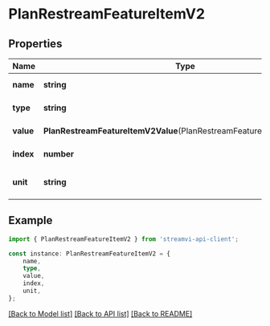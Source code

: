 # PlanRestreamFeatureItemV2


## Properties

Name | Type | Description | Notes
------------ | ------------- | ------------- | -------------
**name** | **string** | Name | [default to undefined]
**type** | **string** | Type variable | [default to undefined]
**value** | **PlanRestreamFeatureItemV2Value**(PlanRestreamFeatureItemV2Value.md) |  | [default to undefined]
**index** | **number** | Field for sort | [default to undefined]
**unit** | **string** | Unit | [optional] [default to undefined]

## Example

```typescript
import { PlanRestreamFeatureItemV2 } from 'streamvi-api-client';

const instance: PlanRestreamFeatureItemV2 = {
    name,
    type,
    value,
    index,
    unit,
};
```

[[Back to Model list]](../README.md#documentation-for-models) [[Back to API list]](../README.md#documentation-for-api-endpoints) [[Back to README]](../README.md)
